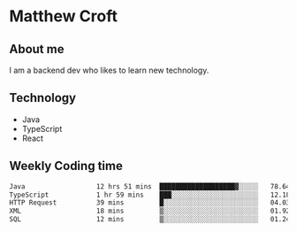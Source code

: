 # Matthew Croft

## About me
I am a backend dev who likes to learn new technology. 

## Technology
- Java
- TypeScript
- React

## Weekly Coding time
<!--START_SECTION:waka-->

```txt
Java                  12 hrs 51 mins  ███████████████████▓░░░░░   78.64 %
TypeScript            1 hr 59 mins    ███░░░░░░░░░░░░░░░░░░░░░░   12.18 %
HTTP Request          39 mins         █░░░░░░░░░░░░░░░░░░░░░░░░   04.03 %
XML                   18 mins         ▒░░░░░░░░░░░░░░░░░░░░░░░░   01.92 %
SQL                   12 mins         ▒░░░░░░░░░░░░░░░░░░░░░░░░   01.24 %
```

<!--END_SECTION:waka-->
